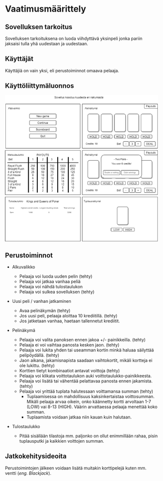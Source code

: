 # Vaatimusmäärittely

## Sovelluksen tarkoitus

Sovelluksen tarkoituksena on luoda viihdyttävä yksinpeli jonka pariin jaksaisi tulla yhä uudestaan ja uudestaan.

## Käyttäjät

Käyttäjiä on vain yksi, eli perustoiminnot omaava pelaaja.

## Käyttöliittymäluonnos

![kayttoliittymaluonnos.png](kuvat/kayttoliittymaluonnos.png)

## Perustoiminnot

- Alkuvalikko

  - Pelaaja voi luoda uuden pelin (tehty)
  - Pelaaja voi jatkaa vanhaa peliä
  - Pelaaja voi nähdä tulostaulukon
  - Pelaaja voi sulkea sovelluksen (tehty)

- Uusi peli / vanhan jatkaminen

  - Avaa pelinäkymän (tehty)
  - Jos uusi peli, pelaaja aloittaa 10 krediitillä. (tehty)
  - Jos jatketaan vanhaa, haetaan tallennetut krediitit.

- Pelinäkymä

  - Pelaaja voi valita panoksen ennen jakoa +/- painikkeilla. (tehty)
  - Pelaaja ei voi vaihtaa panosta kesken jaon. (tehty)
  - Pelaaja voi lukita yhden tai useamman kortin minkä haluaa säilyttää pelipöydällä. (tehty)
  - Jaon aikana, jakamisnapista saadaan vaihtokortit, mikäli kortteja ei ole lukittu. (tehty)
  - Korttien tietyt kombinaatiot antavat voittoja (tehty)
  - Pelaaja voi klikata voittotaulukon auki voittotaulukko-painikkeesta.
  - Pelaaja voi lisätä tai vähentää pelattavaa panosta ennen jakamista. (tehty)
  - Pelaaja voi yrittää tuplata halutessaan voittamansa summan (tehty)
    - Tuplaamisessa on mahdollisuus kaksinkertaistaa voittosumman. Mikäli pelaaja arvaa oikein, onko käännetty kortti arvoltaan 1-7 (LOW) vai 8-13 (HIGH). Väärin arvattaessa pelaaja menettää koko summan.
    - Tuplaamista voidaan jatkaa niin kauan kuin halutaan.

- Tulostaulukko
  - Pitää sisällään tilastoja mm. paljonko on ollut enimmillään rahaa, pisin tuplausputki ja kaikkien voittojen summan.

## Jatkokehitysideoita

Perustoimintojen jälkeen voidaan lisätä muitakin korttipelejä kuten mm. ventti (_eng. Blackjack_).
